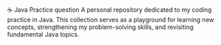 ☕ Java Practice question
A personal repository dedicated to my coding practice in Java. This collection serves as a playground for learning new concepts, strengthening my problem-solving skills, and revisiting fundamental Java topics.
